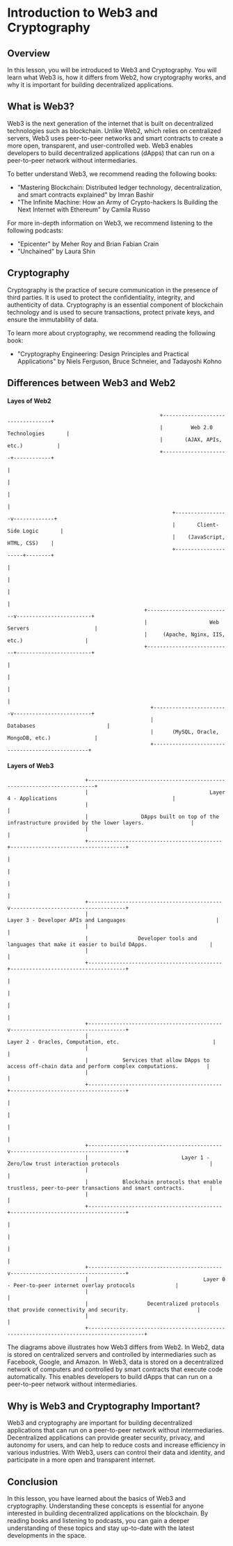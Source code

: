 # Introduction to Web3 and Cryptography

## Overview

In this lesson, you will be introduced to Web3 and Cryptography. You will learn what Web3 is, how it differs from Web2, how cryptography works, and why it is important for building decentralized applications.

## What is Web3?

Web3 is the next generation of the internet that is built on decentralized technologies such as blockchain. Unlike Web2, which relies on centralized servers, Web3 uses peer-to-peer networks and smart contracts to create a more open, transparent, and user-controlled web. Web3 enables developers to build decentralized applications (dApps) that can run on a peer-to-peer network without intermediaries.

To better understand Web3, we recommend reading the following books:

- "Mastering Blockchain: Distributed ledger technology, decentralization, and smart contracts explained" by Imran Bashir
- "The Infinite Machine: How an Army of Crypto-hackers Is Building the Next Internet with Ethereum" by Camila Russo

For more in-depth information on Web3, we recommend listening to the following podcasts:

- "Epicenter" by Meher Roy and Brian Fabian Crain
- "Unchained" by Laura Shin

## Cryptography

Cryptography is the practice of secure communication in the presence of third parties. It is used to protect the confidentiality, integrity, and authenticity of data. Cryptography is an essential component of blockchain technology and is used to secure transactions, protect private keys, and ensure the immutability of data.

To learn more about cryptography, we recommend reading the following book:

- "Cryptography Engineering: Design Principles and Practical Applications" by Niels Ferguson, Bruce Schneier, and Tadayoshi Kohno

## Differences between Web3 and Web2
#### Layes of Web2 
                                                     +----------------------------------+
                                                     |         Web 2.0 Technologies       |
                                                     |       (AJAX, APIs, etc.)           |
                                                     +---------------------+------------+
                                                                           |
                                                                           |
                                                                           |
                                                                           |
                                                         +-----------------v-------------+
                                                         |       Client-Side Logic       |
                                                         |    (JavaScript, HTML, CSS)    |
                                                         +---------------------+--------+
                                                                           |
                                                                           |
                                                                           |
                                                                           |
                                                +---------------------------v------------------------+
                                                |                    Web Servers                     |
                                                |     (Apache, Nginx, IIS, etc.)                    |
                                                +---------------------------+------------------------+
                                                                           |
                                                                           |
                                                                           |
                                                                           |
                                                  +------------------------v-------------------------+
                                                  |                  Databases                       |
                                                  |      (MySQL, Oracle, MongoDB, etc.)              |
                                                  +-------------------------------------------------+


#### Layers of Web3
                             +------------------------------------------------------------------------+
                             |                                       Layer 4 - Applications                                     |
                             |                                                                                          |
                             |                 DApps built on top of the infrastructure provided by the lower layers.               |
                             |                                                                                          |
                             +-------------------------------------------+-------------------------------------+
                                                                           |
                                                                           |
                                                                           |
                                                                           |
                             +-------------------------------------------v-------------------------------------+
                             |                                        Layer 3 - Developer APIs and Languages                             |
                             |                                                                                          |
                             |                Developer tools and languages that make it easier to build DApps.                    |
                             |                                                                                          |
                             +-------------------------------------------+-------------------------------------+
                                                                           |
                                                                           |
                                                                           |
                                                                           |
                             +-------------------------------------------v-------------------------------------+
                             |                                         Layer 2 - Oracles, Computation, etc.                              |
                             |                                                                                          |
                             |           Services that allow DApps to access off-chain data and perform complex computations.         |
                             |                                                                                          |
                             +-------------------------------------------+-------------------------------------+
                                                                           |
                                                                           |
                                                                           |
                                                                           |
                             +-------------------------------------------v-------------------------------------+
                             |                              Layer 1 - Zero/low trust interaction protocols                             |
                             |                                                                                          |
                             |           Blockchain protocols that enable trustless, peer-to-peer transactions and smart contracts.        |
                             |                                                                                          |
                             +-------------------------------------------+-------------------------------------+
                                                                           |
                                                                           |
                                                                           |
                                                                           |
                             +-------------------------------------------v-------------------------------------+
                             |                                     Layer 0 - Peer-to-peer internet overlay protocols             |
                             |                                                                                          |
                             |                   Decentralized protocols that provide connectivity and security.                      |
                             |                                                                                          |
                             +----------------------------------------------------------------------------------------+



The diagrams above illustrates how Web3 differs from Web2. In Web2, data is stored on centralized servers and controlled by intermediaries such as Facebook, Google, and Amazon. In Web3, data is stored on a decentralized network of computers and controlled by smart contracts that execute code automatically. This enables developers to build dApps that can run on a peer-to-peer network without intermediaries.

## Why is Web3 and Cryptography Important?

Web3 and cryptography are important for building decentralized applications that can run on a peer-to-peer network without intermediaries. Decentralized applications can provide greater security, privacy, and autonomy for users, and can help to reduce costs and increase efficiency in various industries. With Web3, users can control their data and identity, and participate in a more open and transparent internet.

## Conclusion

In this lesson, you have learned about the basics of Web3 and cryptography. Understanding these concepts is essential for anyone interested in building decentralized applications on the blockchain. By reading books and listening to podcasts, you can gain a deeper understanding of these topics and stay up-to-date with the latest developments in the space.
